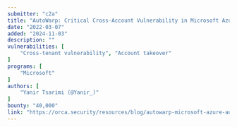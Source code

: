 ```yaml
---
submitter: "c2a"
title: "AutoWarp: Critical Cross-Account Vulnerability in Microsoft Azure Automation Service"
date: "2022-03-07"
added: "2024-11-03"
description: ""
vulnerabilities: [
    "Cross-tenant vulnerability", "Account takeover"
]
programs: [
    "Microsoft"
]
authors: [
    "Yanir Tsarimi (@Yanir_)"
]
bounty: "40,000"
link: "https://orca.security/resources/blog/autowarp-microsoft-azure-automation-service-vulnerability/"
---
```




